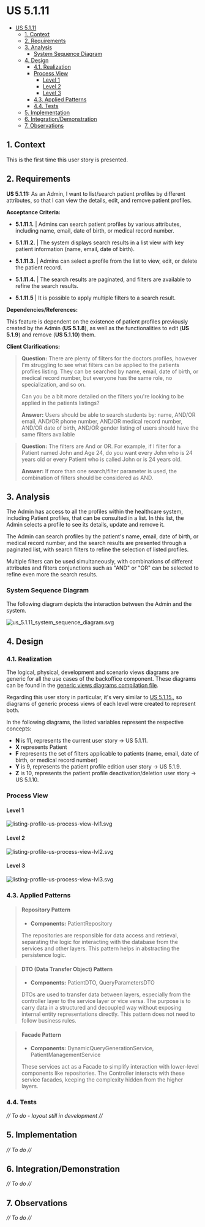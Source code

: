 # US 5.1.11

<!-- TOC -->
* [US 5.1.11](#us-5111)
  * [1. Context](#1-context)
  * [2. Requirements](#2-requirements)
  * [3. Analysis](#3-analysis)
    * [System Sequence Diagram](#system-sequence-diagram)
  * [4. Design](#4-design)
    * [4.1. Realization](#41-realization)
    * [Process View](#process-view)
      * [Level 1](#level-1)
      * [Level 2](#level-2)
      * [Level 3](#level-3)
    * [4.3. Applied Patterns](#43-applied-patterns)
    * [4.4. Tests](#44-tests)
  * [5. Implementation](#5-implementation)
  * [6. Integration/Demonstration](#6-integrationdemonstration)
  * [7. Observations](#7-observations)
<!-- TOC -->


## 1. Context

This is the first time this user story is presented.

## 2. Requirements

**US 5.1.11:** As an Admin, I want to list/search patient profiles by different attributes, so that I can view the details, edit, and remove patient profiles.

**Acceptance Criteria:**

- **5.1.11.1.** | Admins can search patient profiles by various attributes, including name, email, date of birth, or medical record number.

- **5.1.11.2.** | The system displays search results in a list view with key patient information (name, email, date of birth).

- **5.1.11.3.** | Admins can select a profile from the list to view, edit, or delete the patient record.

- **5.1.11.4.** | The search results are paginated, and filters are available to refine the search results.

- **5.1.11.5** | It is possible to apply multiple filters to a search result.

**Dependencies/References:**

This feature is dependent on the existence of patient profiles previously created by the Admin (**US 5.1.8**), as well as the functionalities
to edit (**US 5.1.9**) and remove (**US 5.1.10**) them.

**Client Clarifications:**

> **Question:** There are plenty of filters for the doctors profiles, however I'm struggling to see what filters can be 
> applied to the patients profiles listing. They can be searched by name, email, date of birth, or medical record number,
> but everyone has the same role, no specialization, and so on.
>
> Can you be a bit more detailed on the filters you're looking to be applied in the patients listings?
>
> **Answer:** Users should be able to search students by: name, AND/OR email, AND/OR phone number, AND/OR medical record
> number, AND/OR date of birth, AND/OR gender listing of users should have the same filters available


> **Question:** The filters are And or OR. For example, if I filter for a Patient named John and Age 24, do you want every
> John who is 24 years old or every Patient who is called John or is 24 years old.
>
> **Answer:** If more than one search/filter parameter is used, the combination of filters should be considered as AND.


## 3. Analysis

The Admin has access to all the profiles within the healthcare system, including Patient profiles, that can be consulted
in a list. In this list, the Admin selects a profile to see its details, update and remove it.

The Admin can search profiles by the patient's name, email, date of birth, or medical record number, and the search results
are presented through a paginated list, with search filters to refine the selection of listed profiles.

Multiple filters can be used simultaneously, with combinations of different attributes and filters conjunctions such as 
"AND" or "OR" can be selected to refine even more the search results.

### System Sequence Diagram

The following diagram depicts the interaction between the Admin and the system.

![us_5.1.11_system_sequence_diagram.svg](diagrams/SSD/us_5.1.11_system_sequence_diagram.svg)

## 4. Design
### 4.1. Realization

The logical, physical, development and scenario views diagrams are generic for all the use cases of the backoffice component.
These diagrams can be found in the [generic views diagrams compilation file](../../team-decisions/views/general-views.md).

Regarding this user story in particular, it's very similar to [US 5.1.15.](../us-5.1.15/readme.md), so diagrams of generic
process views of each level were created to represent both.

In the following diagrams, the listed variables represent the respective concepts:

* **N** is 11, represents the current user story -> US 5.1.11.
* **X** represents Patient
* **F** represents the set of filters applicable to patients (name, email, date of birth, or medical record number)
* **Y** is 9, represents the patient profile edition user story -> US 5.1.9.
* **Z** is 10, represents the patient profile deactivation/deletion user story -> US 5.1.10.

### Process View

#### Level 1

![listing-profile-us-process-view-lvl1.svg](../general-process-view-diagrams/listing-profiles/Level-1/listing-profile-us-process-view-lvl1.svg)

#### Level 2

![listing-profile-us-process-view-lvl2.svg](../general-process-view-diagrams/listing-profiles/Level-2/listing-profile-us-process-view-lvl2.svg)

#### Level 3

![listing-profile-us-process-view-lvl3.svg](../general-process-view-diagrams/listing-profiles/Level-3/listing-profile-us-process-view-lvl3.svg)

### 4.3. Applied Patterns

> #### **Repository Pattern**
>
>* **Components:** PatientRepository
>
> The repositories are responsible for data access and retrieval, separating the logic for interacting with the database
> from the services and other layers. This pattern helps in abstracting the persistence logic.


> #### **DTO (Data Transfer Object) Pattern**
>
>* **Components:** PatientDTO, QueryParametersDTO
>
> DTOs are used to transfer data between layers, especially from the controller layer to the service layer or vice versa.
> The purpose is to carry data in a structured and decoupled way without exposing internal entity representations directly.
> This pattern does not need to follow business rules.


> #### **Facade Pattern**
>
>* **Components:** DynamicQueryGenerationService, PatientManagementService
>
> These services act as a Facade to simplify interaction with lower-level components like repositories. The Controller
> interacts with these service facades, keeping the complexity hidden from the higher layers.


### 4.4. Tests

_// To do - layout still in development //_

## 5. Implementation

_// To do //_

## 6. Integration/Demonstration

_// To do //_

## 7. Observations

_// To do //_